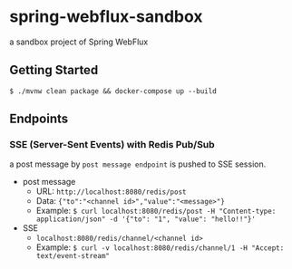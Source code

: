 # spring-webflux-sandbox

a sandbox project of Spring WebFlux


## Getting Started
```
$ ./mvnw clean package && docker-compose up --build
```

## Endpoints
### SSE (Server-Sent Events) with Redis Pub/Sub
a post message by `post message endpoint` is pushed to SSE session.

- post message
  - URL: `http://localhost:8080/redis/post`
  - Data: `{"to":"<channel id>","value":"<message>"}`
  - Example: `$ curl localhost:8080/redis/post -H "Content-type: application/json" -d '{"to": "1", "value": "hello!!"}'`
- SSE
  - `localhost:8080/redis/channel/<channel id>`
  - Example: `$ curl -v localhost:8080/redis/channel/1 -H "Accept: text/event-stream"`
